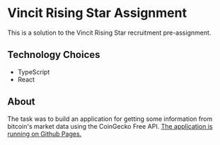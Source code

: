 # Vincit Rising Star Assignment

This is a solution to the Vincit Rising Star recruitment pre-assignment.

## Technology Choices

- TypeScript
- React

## About

The task was to build an application for getting some information from bitcoin's market data using the CoinGecko Free API. [The application is running on Github Pages.](https://topias-r.github.io/vincit-assignment/ 'Vincit Assignment')
